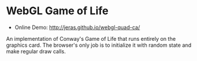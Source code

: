 # WebGL Game of Life

* Online Demo: http://jeras.github.io/webgl-quad-ca/

An implementation of Conway's Game of Life that runs entirely on the
graphics card. The browser's only job is to initialize it with random
state and make regular draw calls.

